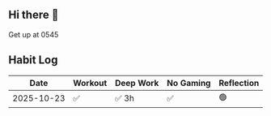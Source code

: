 ## Hi there 👋


Get up at 0545


## Habit Log

| Date         | Workout | Deep Work | No Gaming | Reflection |
|--------------|---------|-----------|-----------|------------|
| 2025-10-23   |✅       | ✅ 3h     | ✅         | 🟢          |

<!--
**Bubke/Bubke** is a ✨ _special_ ✨ repository because its `README.md` (this file) appears on your GitHub profile.

Here are some ideas to get you started:

✅
❌
🟡
- 🔭 I’m currently working on ...
- 🌱 I’m currently learning ...
- 👯 I’m looking to collaborate on ...
- 🤔 I’m looking for help with ...
- 💬 Ask me about ...
- 📫 How to reach me: ...
- 😄 Pronouns: ...
- ⚡ Fun fact: ...
-->
